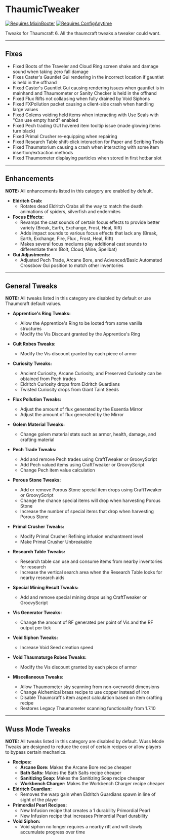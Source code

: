 # ThaumicTweaker

[![Requires MixinBooter](https://img.shields.io/badge/Requires-MixinBooter-3498db.svg?labelColor=34495e&style=for-the-badge)](https://www.curseforge.com/minecraft/mc-mods/mixin-booter)
[![Requires ConfigAnytime](https://img.shields.io/badge/Requires-ConfigAnytime-3498db.svg?labelColor=34495e&style=for-the-badge)](https://www.curseforge.com/minecraft/mc-mods/configanytime)

Tweaks for Thaumcraft 6. All the thaumcraft tweaks a tweaker could want.

---

## Fixes
- Fixed Boots of the Traveler and Cloud Ring screen shake and damage sound when taking zero fall damage
- Fixes Caster's Gauntlet Gui rendering in the incorrect location if gauntlet is held in the offhand
- Fixed Caster's Gauntlet Gui causing rendering issues when gauntlet is in mainhand and Thaumometer or Sanity Checker is held in the offhand
- Fixed Flux Rifts not collapsing when fully drained by Void Siphons
- Fixed FXPollution packet causing a client-side crash when handling large values
- Fixed Golems voiding held items when interacting with Use Seals with "Can use empty hand" enabled
- Fixed Pech trading GUI hovered item tooltip issue (made glowing items turn black)
- Fixed Primal Crusher re-equipping when repairing
- Fixed Research Table shift-click interaction for Paper and Scribing Tools
- Fixed Thaumatorium causing a crash when interacting with some item insertion/extraction methods
- Fixed Thaumometer displaying particles when stored in first hotbar slot

---

## Enhancements
**NOTE:** All enhancements listed in this category are enabled by default. 

- **Eldritch Crab:**
    - Rotates dead Eldritch Crabs all the way to match the death animations of spiders, silverfish and endermites
- **Focus Effects:** 
    - Revamps the cast sounds of certain focus effects to provide better variety (Break, Earth, Exchange, Frost, Heal, Rift)
    - Adds impact sounds to various focus effects that lack any (Break, Earth, Exchange, Fire, Flux , Frost, Heal, Rift)
    - Makes several focus mediums play additional cast sounds to differentiate them (Bolt, Cloud, Mine, Spellbat)
- **Gui Adjustments:**
    - Adjusted Pech Trade, Arcane Bore, and Advanced/Basic Automated Crossbow Gui position to match other inventories

---

## General Tweaks
**NOTE:** All tweaks listed in this category are disabled by default or use Thaumcraft default values. 

- **Apprentice's Ring Tweaks:**
    - Allow the Apprentice's Ring to be looted from some vanilla structures
    - Modify the Vis Discount granted by the Apprentice's Ring
- **Cult Robes Tweaks:**
    - Modify the Vis discount granted by each piece of armor
- **Curiosity Tweaks:**
    - Ancient Curiosity, Arcane Curiosity, and Preserved Curiosity can be obtained from Pech trades
    - Eldritch Curiosity drops from Eldritch Guardians
    - Twisted Curiosity drops from Giant Taint Seeds
- **Flux Pollution Tweaks:**
    - Adjust the amount of flux generated by the Essentia Mirror
    - Adjust the amount of flux generated by the Mirror
- **Golem Material Tweaks:**
    - Change golem material stats such as armor, health, damage, and crafting material
- **Pech Trade Tweaks:** 
    - Add and remove Pech trades using CraftTweaker or GroovyScript
    - Add Pech valued items using CraftTweaker or GroovyScript
    - Change Pech item value calculation
- **Porous Stone Tweaks:**
    - Add or remove Porous Stone special item drops using CraftTweaker or GroovyScript
    - Change the chance special items will drop when harvesting Porous Stone
    - Increase the number of special items that drop when harvesting Porous Stone
- **Primal Crusher Tweaks:**
    - Modify Primal Crusher Refining infusion enchantment level
    - Make Primal Crusher Unbreakable
- **Research Table Tweaks:**
    - Research table can use and consume items from nearby inventories for research
    - Increase the vertical search area when the Research Table looks for nearby research aids
- **Special Mining Result Tweaks:** 
    - Add and remove special mining drops using CraftTweaker or GroovyScript
- **Vis Generator Tweaks:** 
    - Change the amount of RF generated per point of Vis and the RF output per tick
- **Void Siphon Tweaks:** 
    - Increase Void Seed creation speed
- **Void Thaumaturge Robes Tweaks:** 
    - Modify the Vis discount granted by each piece of armor

- **Miscellaneous Tweaks:**
    - Allow Thaumometer sky scanning from non-overworld dimensions
    - Change Alchemical brass recipe to use copper instead of iron
    - Disable Thaumcraft's item aspect calculation based on item crafting recipe 
    - Restores Legacy Thaumometer scanning functionality from 1.7.10


---

## Wuss Mode Tweaks
**NOTE:** All tweaks listed in this category are disabled by default. Wuss Mode Tweaks are designed to reduce the cost of certain recipes or allow players to bypass certain mechanics.

- **Recipes:**
    - **Arcane Bore:** Makes the Arcane Bore recipe cheaper
    - **Bath Salts:** Makes the Bath Salts recipe cheaper
    - **Sanitizing Soap:** Makes the Sanitizing Soap recipe cheaper
    - **Workbench Charger:** Makes the Workbench Charger recipe cheaper
- **Eldritch Guardian:** 
    - Removes the warp gain when Eldritch Guardians spawn in line of sight of the player
- **Primordial Pearl Recipes:**
    - New Infusion recipe that creates a 1 durability Primordial Pearl
    - New Infusion recipe that increases Primordial Pearl durability
- **Void Siphon:**
    - Void siphon no longer requires a nearby rift and will slowly accumulate progress over time

